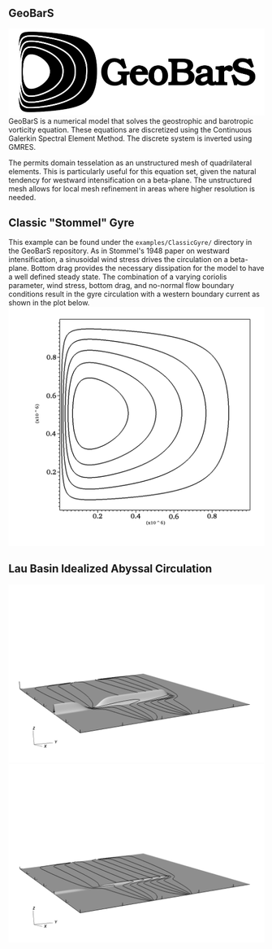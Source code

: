 ## GeoBarS
![useful image](geobars_logo.png)
GeoBarS is a numerical model that solves the geostrophic and barotropic vorticity equation. These equations are discretized using the Continuous Galerkin Spectral Element Method. The discrete system is inverted using GMRES. 

The permits domain tesselation as an unstructured mesh of quadrilateral elements. This is particularly useful for this equation set, given the natural tendency for westward intensification on a beta-plane. The unstructured mesh allows for local mesh refinement in areas where higher resolution is needed.

## Classic "Stommel" Gyre
This example can be found under the `examples/ClassicGyre/` directory in the GeoBarS repository. As in Stommel's 1948 paper on westward intensification, a sinusoidal wind stress drives the circulation on a beta-plane. Bottom drag provides the necessary dissipation for the model to have a well defined steady state. The combination of a varying coriolis parameter, wind stress, bottom drag, and no-normal flow boundary conditions result in the gyre circulation with a western boundary current as shown in the plot below.
![Westward Intensification Stream Function](classic_gyre.png)

## Lau Basin Idealized Abyssal Circulation

![useful image](streamfunction_3dview.0000.png)
![useful image](streamfunction_3dview.0008.png)
